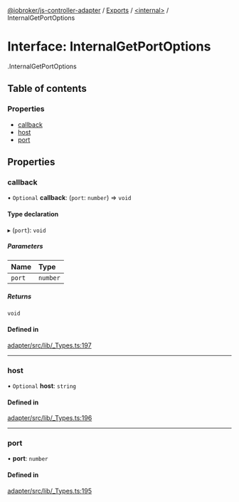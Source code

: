[@iobroker/js-controller-adapter](../README.md) / [Exports](../modules.md) / [<internal\>](../modules/internal_.md) / InternalGetPortOptions

# Interface: InternalGetPortOptions

[<internal>](../modules/internal_.md).InternalGetPortOptions

## Table of contents

### Properties

- [callback](internal_.InternalGetPortOptions.md#callback)
- [host](internal_.InternalGetPortOptions.md#host)
- [port](internal_.InternalGetPortOptions.md#port)

## Properties

### callback

• `Optional` **callback**: (`port`: `number`) => `void`

#### Type declaration

▸ (`port`): `void`

##### Parameters

| Name | Type |
| :------ | :------ |
| `port` | `number` |

##### Returns

`void`

#### Defined in

[adapter/src/lib/_Types.ts:197](https://github.com/ioBroker/ioBroker.js-controller/blob/9e3b8273/packages/adapter/src/lib/_Types.ts#L197)

___

### host

• `Optional` **host**: `string`

#### Defined in

[adapter/src/lib/_Types.ts:196](https://github.com/ioBroker/ioBroker.js-controller/blob/9e3b8273/packages/adapter/src/lib/_Types.ts#L196)

___

### port

• **port**: `number`

#### Defined in

[adapter/src/lib/_Types.ts:195](https://github.com/ioBroker/ioBroker.js-controller/blob/9e3b8273/packages/adapter/src/lib/_Types.ts#L195)
